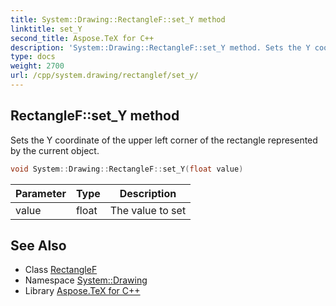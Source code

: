 ```yaml
---
title: System::Drawing::RectangleF::set_Y method
linktitle: set_Y
second_title: Aspose.TeX for C++
description: 'System::Drawing::RectangleF::set_Y method. Sets the Y coordinate of the upper left corner of the rectangle represented by the current object in C++.'
type: docs
weight: 2700
url: /cpp/system.drawing/rectanglef/set_y/
---
```

## RectangleF::set_Y method


Sets the Y coordinate of the upper left corner of the rectangle represented by the current object.

```cpp
void System::Drawing::RectangleF::set_Y(float value)
```


| Parameter | Type | Description |
| --- | --- | --- |
| value | float | The value to set |

## See Also

* Class [RectangleF](../)
* Namespace [System::Drawing](../../)
* Library [Aspose.TeX for C++](../../../)
